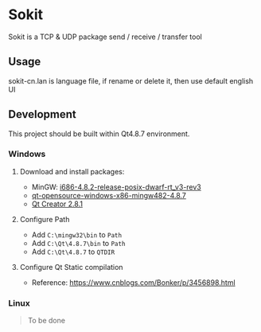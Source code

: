 # Sokit

Sokit is a TCP & UDP package send / receive / transfer tool

## Usage

sokit-cn.lan is language file, if rename or delete it, then use default english UI

## Development

This project should be built within Qt4.8.7 environment.

### Windows

1. Download and install packages:
    - MinGW: [i686-4.8.2-release-posix-dwarf-rt_v3-rev3](http://sourceforge.net/projects/mingw-w64/files/Toolchains%20targetting%20Win32/Personal%20Builds/mingw-builds/4.8.2/threads-posix/dwarf/i686-4.8.2-release-posix-dwarf-rt_v3-rev3.7z/download)
    - [qt-opensource-windows-x86-mingw482-4.8.7](https://download.qt.io/archive/qt/4.8/4.8.7/qt-opensource-windows-x86-mingw482-4.8.7)
    - [Qt Creator 2.8.1](https://download.qt.io/archive/qtcreator/2.8/2.8.1/qt-creator-windows-opensource-2.8.1.exe)

2. Configure Path
    - Add `C:\mingw32\bin` to `Path`
    - Add `C:\Qt\4.8.7\bin` to `Path`
    - Add `C:\Qt\4.8.7` to `QTDIR`

3. Configure Qt Static compilation
    - Reference: <https://www.cnblogs.com/Bonker/p/3456898.html>

### Linux

> To be done